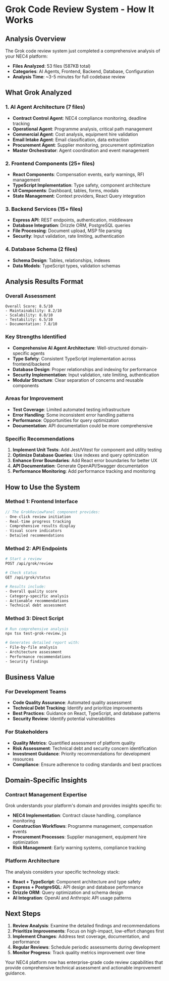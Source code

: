# Grok Code Review System - How It Works

## Analysis Overview
The Grok code review system just completed a comprehensive analysis of your NEC4 platform:
- **Files Analyzed**: 53 files (587KB total)
- **Categories**: AI Agents, Frontend, Backend, Database, Configuration
- **Analysis Time**: ~3-5 minutes for full codebase review

## What Grok Analyzed

### 1. AI Agent Architecture (7 files)
- **Contract Control Agent**: NEC4 compliance monitoring, deadline tracking
- **Operational Agent**: Programme analysis, critical path management
- **Commercial Agent**: Cost analysis, equipment hire validation
- **Email Intake Agent**: Email classification, data extraction
- **Procurement Agent**: Supplier monitoring, procurement optimization
- **Master Orchestrator**: Agent coordination and event management

### 2. Frontend Components (25+ files)
- **React Components**: Compensation events, early warnings, RFI management
- **TypeScript Implementation**: Type safety, component architecture
- **UI Components**: Dashboard, tables, forms, modals
- **State Management**: Context providers, React Query integration

### 3. Backend Services (15+ files)
- **Express API**: REST endpoints, authentication, middleware
- **Database Integration**: Drizzle ORM, PostgreSQL queries
- **File Processing**: Document upload, MSP file parsing
- **Security**: Input validation, rate limiting, authentication

### 4. Database Schema (2 files)
- **Schema Design**: Tables, relationships, indexes
- **Data Models**: TypeScript types, validation schemas

## Analysis Results Format

### Overall Assessment
```
Overall Score: 8.5/10
- Maintainability: 8.2/10
- Scalability: 8.8/10  
- Testability: 6.5/10
- Documentation: 7.8/10
```

### Key Strengths Identified
- **Comprehensive AI Agent Architecture**: Well-structured domain-specific agents
- **Type Safety**: Consistent TypeScript implementation across frontend/backend
- **Database Design**: Proper relationships and indexing for performance
- **Security Implementation**: Input validation, rate limiting, authentication
- **Modular Structure**: Clear separation of concerns and reusable components

### Areas for Improvement
- **Test Coverage**: Limited automated testing infrastructure
- **Error Handling**: Some inconsistent error handling patterns
- **Performance**: Opportunities for query optimization
- **Documentation**: API documentation could be more comprehensive

### Specific Recommendations
1. **Implement Unit Tests**: Add Jest/Vitest for component and utility testing
2. **Optimize Database Queries**: Use indexes and query optimization
3. **Enhance Error Boundaries**: Add React error boundaries for better UX
4. **API Documentation**: Generate OpenAPI/Swagger documentation
5. **Performance Monitoring**: Add performance tracking and monitoring

## How to Use the System

### Method 1: Frontend Interface
```typescript
// The GrokReviewPanel component provides:
- One-click review initiation
- Real-time progress tracking
- Comprehensive results display
- Visual score indicators
- Detailed recommendations
```

### Method 2: API Endpoints
```bash
# Start a review
POST /api/grok/review

# Check status
GET /api/grok/status

# Results include:
- Overall quality score
- Category-specific analysis
- Actionable recommendations
- Technical debt assessment
```

### Method 3: Direct Script
```bash
# Run comprehensive analysis
npx tsx test-grok-review.js

# Generates detailed report with:
- File-by-file analysis
- Architecture assessment
- Performance recommendations
- Security findings
```

## Business Value

### For Development Teams
- **Code Quality Assurance**: Automated quality assessment
- **Technical Debt Tracking**: Identify and prioritize improvements
- **Best Practices**: Guidance on React, TypeScript, and database patterns
- **Security Review**: Identify potential vulnerabilities

### For Stakeholders
- **Quality Metrics**: Quantified assessment of platform quality
- **Risk Assessment**: Technical debt and security concern identification
- **Investment Guidance**: Priority recommendations for development resources
- **Compliance**: Ensure adherence to coding standards and best practices

## Domain-Specific Insights

### Contract Management Expertise
Grok understands your platform's domain and provides insights specific to:
- **NEC4 Implementation**: Contract clause handling, compliance monitoring
- **Construction Workflows**: Programme management, compensation events
- **Procurement Processes**: Supplier management, equipment hire optimization
- **Risk Management**: Early warning systems, compliance tracking

### Platform Architecture
The analysis considers your specific technology stack:
- **React + TypeScript**: Component architecture and type safety
- **Express + PostgreSQL**: API design and database performance
- **Drizzle ORM**: Query optimization and schema design
- **AI Integration**: OpenAI and Anthropic API usage patterns

## Next Steps

1. **Review Analysis**: Examine the detailed findings and recommendations
2. **Prioritize Improvements**: Focus on high-impact, low-effort changes first
3. **Implement Changes**: Address test coverage, documentation, and performance
4. **Regular Reviews**: Schedule periodic assessments during development
5. **Monitor Progress**: Track quality metrics improvement over time

Your NEC4 platform now has enterprise-grade code review capabilities that provide comprehensive technical assessment and actionable improvement guidance.